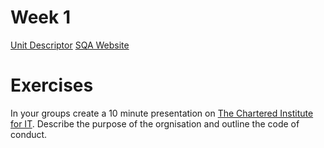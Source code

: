 # Week 1

[Unit Descriptor](https://www.sqa.org.uk/files/hn/H1F734.pdf)
[SQA Website](http://profethics.hnd-computing.info/)

# Exercises

In your groups create a 10 minute presentation on [The Chartered Institute for IT](https://www.bcs.org). Describe the purpose of the orgnisation and outline the code of conduct.
